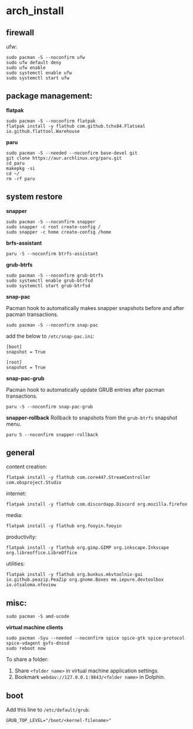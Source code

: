 # arch_install
## firewall
ufw:
```
sudo pacman -S --noconfirm ufw
sudo ufw default deny
sudo ufw enable
sudo systemctl enable ufw
sudo systemctl start ufw
```
## package management:
**flatpak**
```
sudo pacman -S --noconfirm flatpak
flatpak install -y flathub com.github.tchx84.Flatseal io.github.flattool.Warehouse
```
**paru**
```
sudo pacman -S --needed --noconfirm base-devel git
git clone https://aur.archlinux.org/paru.git
cd paru
makepkg -si
cd ~/
rm -rf paru
```
## system restore
**snapper**
```
sudo pacman -S --noconfirm snapper
sudo snapper -c root create-config /
sudo snapper -c home create-config /home
```
**brfs-assistant**
```
paru -S --noconfirm btrfs-assistant
```
**grub-btrfs**
```
sudo pacman -S --noconfirm grub-btrfs
sudo systemctl enable grub-btrfsd
sudo systemctl start grub-btrfsd
```
**snap-pac**

Pacman hook to automatically makes snapper snapshots before and after pacman transactions.
```
sudo pacman -S --noconfirm snap-pac
```
add the below to `/etc/snap-pac.ini`:
```
[boot]
snapshot = True

[root]
snapshot = True
```
**snap-pac-grub**

Pacman hook to automatically update GRUB entries after pacman transactions.
```
paru -S --noconfirm snap-pac-grub
```
**snapper-rollback**
Rollback to snapshots from the `grub-btrfs` snapshot menu.
```
paru S --noconfirm snapper-rollback
```
## general
content creation:
```
flatpak install -y flathub com.core447.StreamController com.obsproject.Studio
```
internet:
```
flatpak install -y flathub com.discordapp.Discord org.mozilla.firefox
```
media:
```
flatpak install -y flathub org.fooyin.fooyin
```
productivity:
```
flatpak install -y flathub org.gimp.GIMP org.inkscape.Inkscape org.libreoffice.LibreOffice
```
utilities:
```
flatpak install -y flathub org.bunkus.mkvtoolnix-gui io.github.peazip.PeaZip org.gnome.Boxes me.iepure.devtoolbox io.otsaloma.nfoview
```
## misc:
```
sudo pacman -S amd-ucode
```
**virtual machine clients**
```
sudo pacman -Syu --needed --noconfirm spice spice-gtk spice-protocol spice-vdagent gvfs-dnssd
sudo reboot now
```
To share a folder:
1. Share `<folder name>` in virtual machine application settings.
2. Bookmark `webdav://127.0.0.1:9843/<folder name>` in Dolphin.
## boot
Add this line to `/etc/default/grub`:
```
GRUB_TOP_LEVEL="/boot/<kernel-filename>"
```
